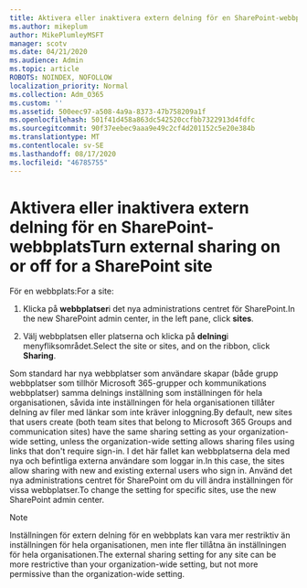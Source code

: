 ```yaml
---
title: Aktivera eller inaktivera extern delning för en SharePoint-webbplats
ms.author: mikeplum
author: MikePlumleyMSFT
manager: scotv
ms.date: 04/21/2020
ms.audience: Admin
ms.topic: article
ROBOTS: NOINDEX, NOFOLLOW
localization_priority: Normal
ms.collection: Adm_O365
ms.custom: ''
ms.assetid: 500eec97-a508-4a9a-8373-47b758209a1f
ms.openlocfilehash: 501f41d458a863dc542520ccfbb7322913d4fdfc
ms.sourcegitcommit: 90f37eebec9aaa9e49c2cf4d201152c5e20e384b
ms.translationtype: MT
ms.contentlocale: sv-SE
ms.lasthandoff: 08/17/2020
ms.locfileid: "46785755"
---
```

# <a name="turn-external-sharing-on-or-off-for-a-sharepoint-site"></a><span data-ttu-id="3f4d3-102">Aktivera eller inaktivera extern delning för en SharePoint-webbplats</span><span class="sxs-lookup"><span data-stu-id="3f4d3-102">Turn external sharing on or off for a SharePoint site</span></span>

<span data-ttu-id="3f4d3-103">För en webbplats:</span><span class="sxs-lookup"><span data-stu-id="3f4d3-103">For a site:</span></span>
  
1. <span data-ttu-id="3f4d3-104">Klicka på **webbplatser**i det nya administrations centret för SharePoint.</span><span class="sxs-lookup"><span data-stu-id="3f4d3-104">In the new SharePoint admin center, in the left pane, click **sites**.</span></span>
    
2. <span data-ttu-id="3f4d3-105">Välj webbplatsen eller platserna och klicka på **delning**i menyfliksområdet.</span><span class="sxs-lookup"><span data-stu-id="3f4d3-105">Select the site or sites, and on the ribbon, click **Sharing**.</span></span>
    
<span data-ttu-id="3f4d3-106">Som standard har nya webbplatser som användare skapar (både grupp webbplatser som tillhör Microsoft 365-grupper och kommunikations webbplatser) samma delnings inställning som inställningen för hela organisationen, såvida inte inställningen för hela organisationen tillåter delning av filer med länkar som inte kräver inloggning.</span><span class="sxs-lookup"><span data-stu-id="3f4d3-106">By default, new sites that users create (both team sites that belong to Microsoft 365 Groups and communication sites) have the same sharing setting as your organization-wide setting, unless the organization-wide setting allows sharing files using links that don't require sign-in.</span></span> <span data-ttu-id="3f4d3-107">I det här fallet kan webbplatserna dela med nya och befintliga externa användare som loggar in.</span><span class="sxs-lookup"><span data-stu-id="3f4d3-107">In this case, the sites allow sharing with new and existing external users who sign in.</span></span> <span data-ttu-id="3f4d3-108">Använd det nya administrations centret för SharePoint om du vill ändra inställningen för vissa webbplatser.</span><span class="sxs-lookup"><span data-stu-id="3f4d3-108">To change the setting for specific sites, use the new SharePoint admin center.</span></span>
  
> [!NOTE]
> <span data-ttu-id="3f4d3-109">Inställningen för extern delning för en webbplats kan vara mer restriktiv än inställningen för hela organisationen, men inte fler tillåtna än inställningen för hela organisationen.</span><span class="sxs-lookup"><span data-stu-id="3f4d3-109">The external sharing setting for any site can be more restrictive than your organization-wide setting, but not more permissive than the organization-wide setting.</span></span> 
  

